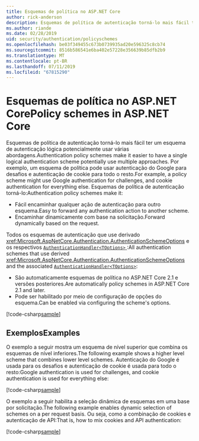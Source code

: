 ```yaml
---
title: Esquemas de política no ASP.NET Core
author: rick-anderson
description: Esquemas de política de autenticação torná-lo mais fácil ter um esquema de autenticação lógica
ms.author: riande
ms.date: 02/28/2019
uid: security/authentication/policyschemes
ms.openlocfilehash: be03f349455c673b0739935ad20e596325c8cb74
ms.sourcegitcommit: 8516b586541e6ba402e57228e356639b85dfb2b9
ms.translationtype: MT
ms.contentlocale: pt-BR
ms.lasthandoff: 07/11/2019
ms.locfileid: "67815290"
---
```

# <a name="policy-schemes-in-aspnet-core"></a><span data-ttu-id="54722-103">Esquemas de política no ASP.NET Core</span><span class="sxs-lookup"><span data-stu-id="54722-103">Policy schemes in ASP.NET Core</span></span>

<span data-ttu-id="54722-104">Esquemas de política de autenticação torná-lo mais fácil ter um esquema de autenticação lógica potencialmente usar várias abordagens.</span><span class="sxs-lookup"><span data-stu-id="54722-104">Authentication policy schemes make it easier to have a single logical authentication scheme potentially use multiple approaches.</span></span> <span data-ttu-id="54722-105">Por exemplo, um esquema de política pode usar autenticação do Google para desafios e autenticação de cookie para todo o resto.</span><span class="sxs-lookup"><span data-stu-id="54722-105">For example, a policy scheme might use Google authentication for challenges, and cookie authentication for everything else.</span></span> <span data-ttu-id="54722-106">Esquemas de política de autenticação torná-lo:</span><span class="sxs-lookup"><span data-stu-id="54722-106">Authentication policy schemes make it:</span></span>

* <span data-ttu-id="54722-107">Fácil encaminhar qualquer ação de autenticação para outro esquema.</span><span class="sxs-lookup"><span data-stu-id="54722-107">Easy to forward any authentication action to another scheme.</span></span>
* <span data-ttu-id="54722-108">Encaminhar dinamicamente com base na solicitação.</span><span class="sxs-lookup"><span data-stu-id="54722-108">Forward dynamically based on the request.</span></span>

<span data-ttu-id="54722-109">Todos os esquemas de autenticação que use derivado <xref:Microsoft.AspNetCore.Authentication.AuthenticationSchemeOptions> e os respectivos [ `AuthenticationHandler<TOptions>` ](/dotnet/api/microsoft.aspnetcore.authentication.authenticationhandler-1):</span><span class="sxs-lookup"><span data-stu-id="54722-109">All authentication schemes that use derived <xref:Microsoft.AspNetCore.Authentication.AuthenticationSchemeOptions> and the associated [`AuthenticationHandler<TOptions>`](/dotnet/api/microsoft.aspnetcore.authentication.authenticationhandler-1):</span></span>

* <span data-ttu-id="54722-110">São automaticamente esquemas de política no ASP.NET Core 2.1 e versões posteriores.</span><span class="sxs-lookup"><span data-stu-id="54722-110">Are automatically policy schemes in ASP.NET Core 2.1 and later.</span></span>
* <span data-ttu-id="54722-111">Pode ser habilitado por meio de configuração de opções do esquema.</span><span class="sxs-lookup"><span data-stu-id="54722-111">Can be enabled via configuring the scheme's options.</span></span>

[!code-csharp[sample](policyschemes/samples/AuthenticationSchemeOptions.cs?name=snippet)]

## <a name="examples"></a><span data-ttu-id="54722-112">Exemplos</span><span class="sxs-lookup"><span data-stu-id="54722-112">Examples</span></span>

<span data-ttu-id="54722-113">O exemplo a seguir mostra um esquema de nível superior que combina os esquemas de nível inferiores.</span><span class="sxs-lookup"><span data-stu-id="54722-113">The following example shows a higher level scheme that combines lower level schemes.</span></span> <span data-ttu-id="54722-114">Autenticação do Google é usada para os desafios e autenticação de cookie é usada para todo o resto:</span><span class="sxs-lookup"><span data-stu-id="54722-114">Google authentication is used for challenges, and cookie authentication is used for everything else:</span></span>

[!code-csharp[sample](policyschemes/samples/Startup.cs?name=snippet1)]

<span data-ttu-id="54722-115">O exemplo a seguir habilita a seleção dinâmica de esquemas em uma base por solicitação.</span><span class="sxs-lookup"><span data-stu-id="54722-115">The following example enables dynamic selection of schemes on a per request basis.</span></span> <span data-ttu-id="54722-116">Ou seja, como a combinação de cookies e autenticação de API:</span><span class="sxs-lookup"><span data-stu-id="54722-116">That is, how to mix cookies and API authentication:</span></span>

 <!-- REVIEW, missing If set in public Func<HttpContext, string> ForwardDefaultSelector -->

[!code-csharp[sample](policyschemes/samples/Startup.cs?name=snippet2)]
